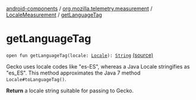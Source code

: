 [android-components](../../index.md) / [org.mozilla.telemetry.measurement](../index.md) / [LocaleMeasurement](index.md) / [getLanguageTag](./get-language-tag.md)

# getLanguageTag

`open fun getLanguageTag(locale: `[`Locale`](https://developer.android.com/reference/java/util/Locale.html)`): `[`String`](https://kotlinlang.org/api/latest/jvm/stdlib/kotlin/-string/index.html) [(source)](https://github.com/mozilla-mobile/android-components/blob/master/components/service/telemetry/src/main/java/org/mozilla/telemetry/measurement/LocaleMeasurement.java#L30)

Gecko uses locale codes like "es-ES", whereas a Java Locale stringifies as "es_ES". This method approximates the Java 7 method `Locale#toLanguageTag()`.

**Return**
a locale string suitable for passing to Gecko.

